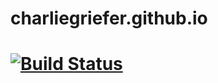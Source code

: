 charliegriefer.github.io
========================
# [![Build Status](https://travis-ci.org/charliegriefer/charliegriefer.github.io.svg?branch=master)](https://travis-ci.org/charliegriefer/charliegriefer.github.io)
